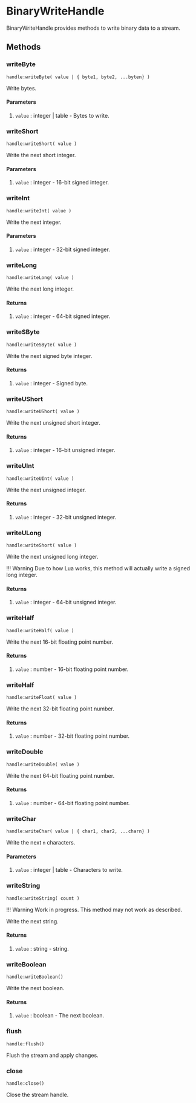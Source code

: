 # BinaryWriteHandle

BinaryWriteHandle provides methods to write binary data to a stream.

## Methods

### writeByte

`handle:writeByte( value | { byte1, byte2, ...byten} )`

Write bytes.

#### Parameters

1. `value` : integer | table - Bytes to write.

### writeShort

`handle:writeShort( value )`

Write the next short integer.

#### Parameters

1. `value` : integer - 16-bit signed integer.

### writeInt

`handle:writeInt( value )`

Write the next integer.

#### Parameters

1. `value` : integer - 32-bit signed integer.

### writeLong

`handle:writeLong( value )`

Write the next long integer.

#### Returns

1. `value` : integer - 64-bit signed integer.

### writeSByte

`handle:writeSByte( value )`

Write the next signed byte integer.

#### Returns

1. `value` : integer - Signed byte.

### writeUShort

`handle:writeUShort( value )`

Write the next unsigned short integer.

#### Returns

1. `value` : integer - 16-bit unsigned integer.

### writeUInt

`handle:writeUInt( value )`

Write the next unsigned integer.

#### Returns

1. `value` : integer - 32-bit unsigned integer.

### writeULong

`handle:writeShort( value )`

Write the next unsigned long integer.

!!! Warning
	Due to how Lua works, this method will actually write a signed long integer.

#### Returns

1. `value` : integer - 64-bit unsigned integer.

### writeHalf

`handle:writeHalf( value )`

Write the next 16-bit floating point number.

#### Returns

1. `value` : number - 16-bit floating point number.

### writeHalf

`handle:writeFloat( value )`

Write the next 32-bit floating point number.

#### Returns

1. `value` : number - 32-bit floating point number.

### writeDouble

`handle:writeDouble( value )`

Write the next 64-bit floating point number.

#### Returns

1. `value` : number - 64-bit floating point number.

### writeChar

`handle:writeChar( value | { char1, char2, ...charn} )`

Write the next `n` characters.

#### Parameters

1. `value` : integer | table - Characters to write.

### writeString

`handle:writeString( count )`

!!! Warning
	Work in progress.
	This method may not work as described.

Write the next string.

#### Returns

1. `value` : string - string.

### writeBoolean

`handle:writeBoolean()`

Write the next boolean.

#### Returns

1. `value` : boolean - The next boolean.

### flush

`handle:flush()`

Flush the stream and apply changes.

### close

`handle:close()`

Close the stream handle.
